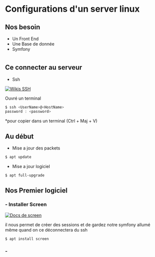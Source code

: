 # Configurations d'un server linux

## Nos besoin

- Un Front End 
- Une Base de donnée
- Symfony

#


## Ce connecter au serveur

- Ssh 

[![Wikis SSH](https://img.shields.io/badge/Wikis-SSH-3960ef)](https://fr.wikipedia.org/wiki/Secure_Shell)

Ouvré un terminal

```powershell
$ ssh <UserName>@<HostName>
password : <password>
```

*pour copier dans un terminal (Ctrl + Maj + V)

## Au début

- Mise a jour des packets

```powershell
$ apt update
```

- Mise a jour logiciel

```powershell
$ apt full-upgrade 
```

## Nos Premier logiciel

### - Installer Screen 

[![Docs de screen](https://img.shields.io/badge/Docs-Screen-3960ef)](https://doc.ubuntu-fr.org/screen/)


il nous permet de créer des sessions et de gardez notre symfony allumé même quand on ce déconnectera du ssh

```powershell
$ apt install screen
```

### - 